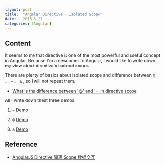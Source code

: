 ```yaml
---
layout: post
title:  "Angular Directive - Isolated Scope"
date:   2016-3-27
categories: [Angular]
---
```


## Content

It seems to me that directive is one of the most powerful and useful concept in Angular. Because I'm a newcomer to Angular, I would like to write down my view about directive's isolated scope.

There are plenty of basics about isolated scope and difference between `@` 、 `=` 、 `&` , so I will not repeat them.

- [What is the difference between '@' and '=' in directive scope](http://stackoverflow.com/questions/14050195/angularjs-what-is-the-difference-between-and-in-directive-scope)

All I write down thest three demos.

1. `=` [Demo](https://jsbin.com/luguvun/edit?html,js,output)

2. `@` [Demo](https://jsbin.com/risozu/edit?html,js,output)

3. `&` [Demo](https://jsbin.com/gafago/edit?html,js,output)

## Reference

- [AngularJS Directive 隔离 Scope 数据交互](https://blog.coding.net/blog/angularjs-directive-isolate-scope)
